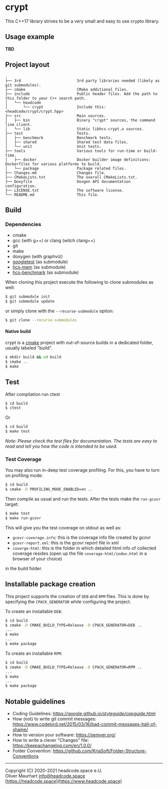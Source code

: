 # crypt

This C++17 library strives to be a very small and easy to use crypto library.


## Usage example

**TBD**



## Project layout

```
.
├── 3rd                         3rd party libraries needed (likely as git submodules).
├── cmake                       CMake additional files.
├── include                     Public header files. Add the path to this folder to your C++ search path.
│   └── headcode                
│       └── crypt               Include this: <headcode/crypt/crypt.hpp>
├── src                         Main sources.
│   ├── bin                     Binary "crypt" sources, the command line client.
│   └── lib                     Static libhcs-crypt.a sources.
├── test                        Tests.
│   ├── benchmark               Benchmark tests.
│   ├── shared                  Shared test data files.
│   └── unit                    Unit tests.
├── tools                       Various tools for run-time or build-time.
│   ├── docker                  Docker builder image definitions: Dockerfiles for various platforms to build.
│   └── package                 Package related files.
├── Changes.md                  Changes file.
├── CMakeLists.txt              The overall CMakeLists.txt.
├── Doxyfile                    Doxgen API documentation configuration.
├── LICENSE.txt                 The software license.
└── README.md                   This file.
```

## Build

### Dependencies

- cmake
- gcc (with g++) or clang (witch clang++)
- git
- make
- doxygen (with graphviz)
- [googletest](https://github.com/google/googletest) (as submodule)
- [hcs-mem](https://gitlab.com/headcode.space/memtool.git) (as submodule)
- [hcs-benchmark](https://gitlab.com/headcode.space/benchmark.git) (as submodule)

When cloning this project execute the following to clone submodules as well:

```bash
$ git submodule init
$ git submodule update
```

or simply clone with the `--recurse-submodule` option:
```bash
$ git clone --recurse-submodules
```

#### Native build

crypt is a [cmake](https://cmake.org) project with out-of-source builds in
a dedicated folder, usually labeled "build".

```bash
$ mkdir build && cd build
$ cmake ..
$ make
```

## Test

After compilation run ctest
```bash
$ cd build
$ ctest
```
Or
```bash
$ cd build
$ make test
```

_Note: Please check the test files for documentation. 
The tests are easy to read and tell you how the code is intended to be used._ 

### Test Coverage

You may also run in-deep test coverage profiling. For this, you have to turn on profiling mode:
```bash
$ cd build
$ cmake -D PROFILING_MODE_ENABLED=on ..
```

Then compile as usual and run the tests. After the tests make the `run-gcovr` target: 
```bash
$ make test
$ make run-gcovr
```

This will give you the test coverage on stdout as well as:
* `gcovr-coverage.info`:  this is the coverage info file created by gcovr
* `gcovr-report.xml`: this is the gcovr report file in xml
* `coverge-html`: this is the folder in which detailed html info of collected coverage resides
  (open up the file `coverage-html/index.html` in a browser of your choice)

in the build folder.


## Installable package creation

This project supports the creation of `DEB` and `RPM` files. This is done by specifying
the `CPACK_GENERATOR` while configuring the project.

To create an installable `DEB`:
```bash
$ cd build
$ cmake -D CMAKE_BUILD_TYPE=Release -D CPACK_GENERATOR=DEB ..
...
$ make
...
$ make package
```

To create an installable `RPM`:
```bash
$ cd build
$ cmake -D CMAKE_BUILD_TYPE=Release -D CPACK_GENERATOR=RPM ..
...
$ make
...
$ make package
```


## Notable guidelines

* Coding Guidelines: https://google.github.io/styleguide/cppguide.html
* How (not) to write git commit messages: https://www.codelord.net/2015/03/16/bad-commit-messages-hall-of-shame/
* How to version your software: https://semver.org/
* How to write a clever "Changes" file: https://keepachangelog.com/en/1.0.0/
* Folder Convention: https://github.com/KriaSoft/Folder-Structure-Conventions

---

Copyright (C) 2020-2021 headcode.space e.U.  
Oliver Maurhart <info@headcode.space>  
[https://headcode.space](https://www.headcode.space)  
